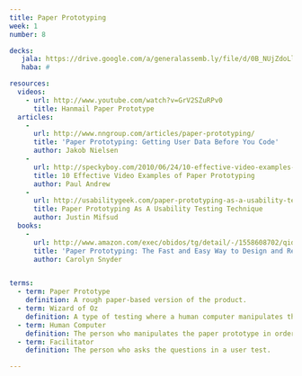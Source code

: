 ```yaml
---
title: Paper Prototyping
week: 1
number: 8

decks:
   jala: https://drive.google.com/a/generalassemb.ly/file/d/0B_NUjZdoLlXDRHRiODVCT1FHcHc/view?usp=sharing
   haba: #

resources:
  videos:
    - url: http://www.youtube.com/watch?v=GrV2SZuRPv0
      title: Hanmail Paper Prototype
  articles:
    -
      url: http://www.nngroup.com/articles/paper-prototyping/
      title: 'Paper Prototyping: Getting User Data Before You Code'
      author: Jakob Nielsen
    -
      url: http://speckyboy.com/2010/06/24/10-effective-video-examples-of-paper-prototyping/
      title: 10 Effective Video Examples of Paper Prototyping
      author: Paul Andrew
    -
      url: http://usabilitygeek.com/paper-prototyping-as-a-usability-testing-technique/
      title: Paper Prototyping As A Usability Testing Technique
      author: Justin Mifsud
  books:
    -
      url: http://www.amazon.com/exec/obidos/tg/detail/-/1558608702/qid=1050447571
      title: 'Paper Prototyping: The Fast and Easy Way to Design and Refine User Interfaces'
      author: Carolyn Snyder


terms:
  - term: Paper Prototype
    definition: A rough paper-based version of the product.
  - term: Wizard of Oz
    definition: A type of testing where a human computer manipulates the prototype in order to provide a similar experience.
  - term: Human Computer
    definition: The person who manipulates the paper prototype in order to mimic the actions of the computer.
  - term: Facilitator
    definition: The person who asks the questions in a user test.

---
```

